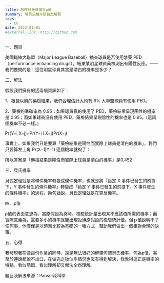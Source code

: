 ```yaml
---
title: 解釋貝氏機率與p值
summary: 解貝氏機率題目及解釋
tags:
  - CV
date: 2022-01-01
#external_link: http://github.com
---
```


一、題目

美國職棒大聯盟（Major League Baseball）抽查球員是否使用禁藥 PED（performance enhancing drugs），結果某明星球員藥檢測出有陽性反應。——我們要問的是：這位明星球員其實是清白的機率是多少？

二、解法

假設我們擁有的這兩項資訊如下：

1、根據以前的藥檢結果，我們合理估計大約有 6% 大聯盟球員有使用 PED。

2、藥檢的準確率為 0.95：如果球員真的使用了 PED，藥檢結果呈現陽性的機率是 0.95；而如果球員沒有使用 PED，藥檢結果呈現陰性的機率也是 0.95。(這兩個機率不必一樣。)

Pr(Y=i,X=j)=Pr(Y=i l X=j)Pr(X=j) 
 
事實上，如果我們只是要算「藥檢結果是陽性而實際上球員是清白的機率」，我們只要算左上角 Pr(X=1|Y=1) 這個機率就夠了：
 
所以答案是「藥檢結果是陽性而實際上球員是清白的機率」是0.452 

三、貝氏機率

貝式定理就是將條件機率轉變成條件機率，也就是將「給定 X 事件已發生的前提下，Y 事件發生的條件機率」轉變成「給定 Y 事件已發生的前提下，X 事件發生的條件機率」的過程。換句話說，貝氏定理就是在算反機率。

四、p值

p值的表面意思為，當原假設為真時，檢驗統計量出現某不應該值所需的機率；而實際意義為，需要多小的機率就能出現拒絕原假設的檢驗統計值。但ｐ值說明不了任何事，他僅僅是以預測比較為基礎的一種方式，幫助我們做出一個相對合理的決策。 

五、心得

我發現我在做這份作業的同時，還是無法很好的解釋何謂貝氏機率、何為p值，甚至於連說都說不出口，在做完之後似乎情況也沒有得到解決，我覺得這正是機率的特點，看似簡單、看似理解卻又無法全然理解。

  題目及解法來源：Pansci泛科學